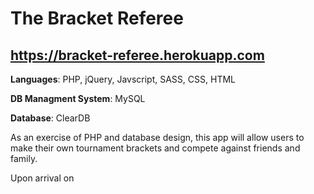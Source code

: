 # The Bracket Referee

## https://bracket-referee.herokuapp.com

<b>Languages</b>: PHP, jQuery, Javscript, SASS, CSS, HTML

<b>DB Managment System</b>: MySQL

<b>Database</b>: ClearDB

As an exercise of PHP and database design, this app will allow users to make their own tournament brackets and compete against friends and family. 

Upon arrival on 
